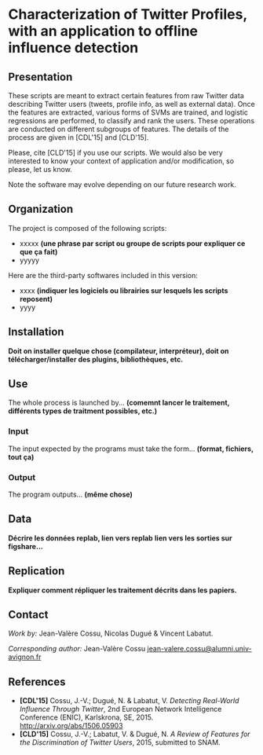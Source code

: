 Characterization of Twitter Profiles, with an application to offline influence detection
==============================
## Presentation
These scripts are meant to extract certain features from raw Twitter data describing Twitter users (tweets, profile info, as well as external data). Once the features are extracted, various forms of SVMs are trained, and logistic regressions are performed, to classify and rank the users. These operations are conducted on different subgroups of features. The details of the process are given in [CDL'15] and [CLD'15].

Please, cite [CLD'15] if you use our scripts. We would also be very interested to know your context of application and/or modification, so please, let us know.

Note the software may evolve depending on our future research work.

## Organization
The project is composed of the following scripts:
* xxxxx **(une phrase par script ou groupe de scripts pour expliquer ce que ça fait)**
* yyyyy

Here are the third-party softwares included in this version:
* xxxx **(indiquer les logiciels ou librairies sur lesquels les scripts reposent)**
* yyyy

## Installation
**Doit on installer quelque chose (compilateur, interpréteur), doit on télécharger/installer des plugins, bibliothèques, etc.**

## Use
The whole process is launched by... **(comemnt lancer le traitement, différents types de traitment possibles, etc.)**

### Input
The input expected by the programs must take the form... **(format, fichiers, tout ça)**

### Output
The program outputs...  **(même chose)**

## Data
**Décrire les données replab, lien vers replab**
**lien vers les sorties sur figshare...**

## Replication
**Expliquer comment répliquer les traitement décrits dans les papiers.**

## Contact
*Work by:* Jean-Valère Cossu, Nicolas Dugué & Vincent Labatut.

*Corresponding author:* Jean-Valère Cossu <jean-valere.cossu@alumni.univ-avignon.fr>


## References
* **[CDL'15]** Cossu, J.-V.; Dugué, N. & Labatut, V. *Detecting Real-World Influence Through Twitter*, 2nd European Network Intelligence Conference (ENIC), Karlskrona, SE, 2015. http://arxiv.org/abs/1506.05903
* **[CLD'15]** Cossu, J.-V.; Labatut, V. & Dugué, N. *A Review of Features for the Discrimination of Twitter Users*, 2015, submitted to SNAM.
